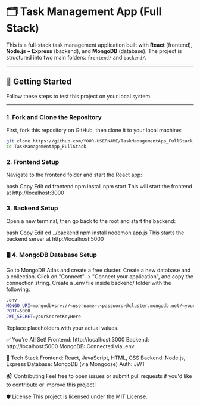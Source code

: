 # 🗂️ Task Management App (Full Stack)

This is a full-stack task management application built with **React** (frontend), **Node.js + Express** (backend), and **MongoDB** (database). The project is structured into two main folders: `frontend/` and `backend/`.

---

## 🚀 Getting Started

Follow these steps to test this project on your local system.

---

###  1. Fork and Clone the Repository

First, fork this repository on GitHub, then clone it to your local machine:

```bash
git clone https://github.com/YOUR-USERNAME/TaskManagementApp_FullStack.git
cd TaskManagementApp_FullStack
```

###  2. Frontend Setup

Navigate to the frontend folder and start the React app:

bash
Copy
Edit
cd frontend
npm install
npm start
This will start the frontend at http://localhost:3000

###  3. Backend Setup
Open a new terminal, then go back to the root and start the backend:

bash
Copy
Edit
cd ../backend
npm install
nodemon app.js
This starts the backend server at http://localhost:5000

### 🛢️ 4. MongoDB Database Setup
Go to MongoDB Atlas and create a free cluster.
Create a new database and a collection.
Click on "Connect" → "Connect your application", and copy the connection string.
Create a .env file inside backend/ folder with the following:


```bash
.env
MONGO_URI=mongodb+srv://<username>:<password>@cluster.mongodb.net/<your-db-name>?retryWrites=true&w=majority
PORT=5000
JWT_SECRET=yourSecretKeyHere
```
Replace placeholders with your actual values.

✅ You're All Set!
Frontend: http://localhost:3000
Backend: http://localhost:5000
MongoDB: Connected via .env

🧠 Tech Stack
Frontend: React, JavaScript, HTML, CSS
Backend: Node.js, Express
Database: MongoDB (via Mongoose)
Auth: JWT

📬 Contributing
Feel free to open issues or submit pull requests if you'd like to contribute or improve this project!

🛡️ License
This project is licensed under the MIT License.
